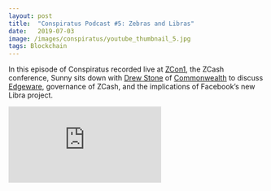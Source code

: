 ```yaml
---
layout:	post
title:	"Conspiratus Podcast #5: Zebras and Libras"
date:	2019-07-03
image: /images/conspiratus/youtube_thumbnail_5.jpg
tags: Blockchain
---
```


In this episode of Conspiratus recorded live at [ZCon1](https://www.zfnd.org/blog/zcon1-announcement/), the ZCash conference, Sunny sits down with [Drew Stone](https://medium.com/u/8737ab895ddf) of [Commonwealth](https://commonwealth.im/) to discuss [Edgeware](https://edgewa.re/), governance of ZCash, and the implications of Facebook’s new Libra project.

<iframe src="https://www.youtube.com/embed/krQXa12KpSI" frameborder="0" allowfullscreen></iframe>
